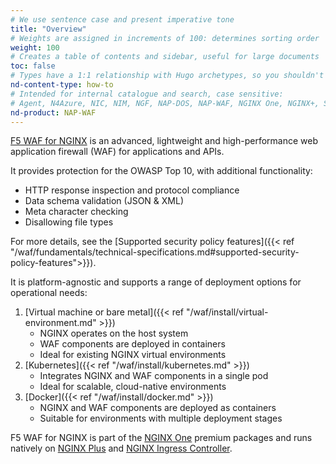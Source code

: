 ```yaml
---
# We use sentence case and present imperative tone
title: "Overview"
# Weights are assigned in increments of 100: determines sorting order
weight: 100
# Creates a table of contents and sidebar, useful for large documents
toc: false
# Types have a 1:1 relationship with Hugo archetypes, so you shouldn't need to change this
nd-content-type: how-to
# Intended for internal catalogue and search, case sensitive:
# Agent, N4Azure, NIC, NIM, NGF, NAP-DOS, NAP-WAF, NGINX One, NGINX+, Solutions, Unit
nd-product: NAP-WAF
---
```


[F5 WAF for NGINX](https://www.f5.com/products/nginx/nginx-app-protect) is an advanced, lightweight and high-performance web application firewall (WAF) for applications and APIs. 

It provides protection for the OWASP Top 10, with additional functionality:

- HTTP response inspection and protocol compliance
- Data schema validation (JSON & XML)
- Meta character checking
- Disallowing file types

For more details, see the [Supported security policy features]({{< ref "/waf/fundamentals/technical-specifications.md#supported-security-policy-features">}}).

It is platform-agnostic and supports a range of deployment options for operational needs:

1. [Virtual machine or bare metal]({{< ref "/waf/install/virtual-environment.md" >}})
    - NGINX operates on the host system
    - WAF components are deployed in containers
    - Ideal for existing NGINX virtual environments
1. [Kubernetes]({{< ref "/waf/install/kubernetes.md" >}})
    - Integrates NGINX and WAF components in a single pod
    - Ideal for scalable, cloud-native environments
1. [Docker]({{< ref "/waf/install/docker.md" >}})
    - NGINX and WAF components are deployed as containers
    - Suitable for environments with multiple deployment stages

F5 WAF for NGINX is part of the [NGINX One](https://www.f5.com/products/nginx/one) premium packages and runs natively on [NGINX Plus](https://www.f5.com/products/nginx/nginx-plus) and [NGINX Ingress Controller](https://www.f5.com/products/nginx/nginx-ingress-controller). 

